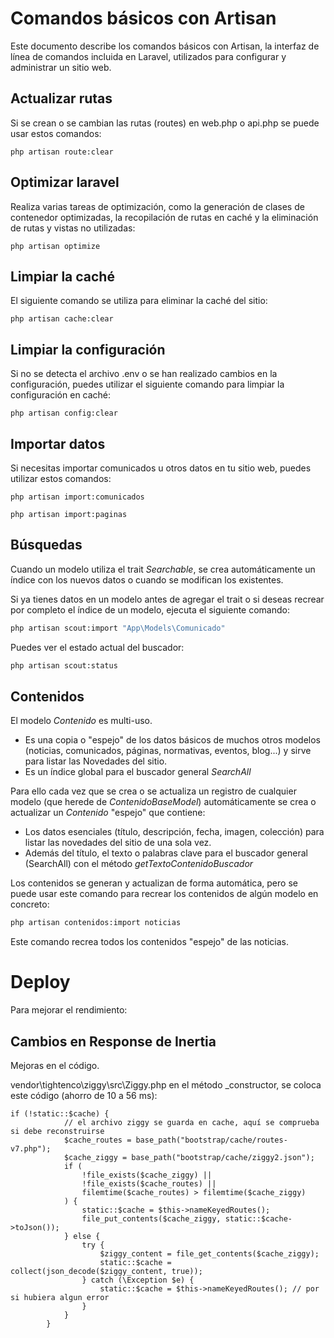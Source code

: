 # Comandos básicos con Artisan

Este documento describe los comandos básicos con Artisan, la interfaz de línea de comandos incluida en Laravel, utilizados para configurar y administrar un sitio web.

## Actualizar rutas

Si se crean o se cambian las rutas (routes) en web.php o api.php se puede usar estos comandos:

```
php artisan route:clear
```

## Optimizar laravel

Realiza varias tareas de optimización, como la generación de clases de contenedor optimizadas, la recopilación de rutas en caché y la eliminación de rutas y vistas no utilizadas:

```
php artisan optimize
```

## Limpiar la caché

El siguiente comando se utiliza para eliminar la caché del sitio:

```
php artisan cache:clear
```

## Limpiar la configuración

Si no se detecta el archivo .env o se han realizado cambios en la configuración, puedes utilizar el siguiente comando para limpiar la configuración en caché:

```
php artisan config:clear
```

## Importar datos

Si necesitas importar comunicados u otros datos en tu sitio web, puedes utilizar estos comandos:

```
php artisan import:comunicados
```

```
php artisan import:paginas
```

## Búsquedas

Cuando un modelo utiliza el trait _Searchable_, se crea automáticamente un índice con los nuevos datos o cuando se modifican los existentes.

Si ya tienes datos en un modelo antes de agregar el trait o si deseas recrear por completo el índice de un modelo, ejecuta el siguiente comando:

```bash
php artisan scout:import "App\Models\Comunicado"
```

Puedes ver el estado actual del buscador:
 
```bash
php artisan scout:status
```

## Contenidos

El modelo _Contenido_ es multi-uso. 

- Es una copia o "espejo" de los datos básicos de muchos otros modelos (noticias, comunicados, páginas, normativas, eventos, blog...) y sirve para listar las Novedades del sitio.
- Es un índice global para el buscador general _SearchAll_

Para ello cada vez que se crea o se actualiza un registro de cualquier modelo (que herede de _ContenidoBaseModel_) automáticamente se crea o actualizar un _Contenido_ "espejo" que contiene:

- Los datos esenciales (título, descripción, fecha, imagen, colección) para listar las novedades del sitio de una sola vez.
- Además del título, el texto o palabras clave para el buscador general (SearchAll) con el método _getTextoContenidoBuscador_


Los contenidos se generan y actualizan de forma automática, pero se puede usar este comando para recrear los contenidos de algún modelo en concreto:

```bash
php artisan contenidos:import noticias
```

Este comando recrea todos los contenidos "espejo" de las noticias.

# Deploy

Para mejorar el rendimiento:

## Cambios en Response de Inertia

Mejoras en el código.

vendor\tightenco\ziggy\src\Ziggy.php en el método _constructor, se coloca este código (ahorro de 10 a 56 ms):
```
if (!static::$cache) {
            // el archivo ziggy se guarda en cache, aquí se comprueba si debe reconstruirse
            $cache_routes = base_path("bootstrap/cache/routes-v7.php");
            $cache_ziggy = base_path("bootstrap/cache/ziggy2.json");
            if (
                !file_exists($cache_ziggy) ||
                !file_exists($cache_routes) ||
                filemtime($cache_routes) > filemtime($cache_ziggy)
            ) {
                static::$cache = $this->nameKeyedRoutes();
                file_put_contents($cache_ziggy, static::$cache->toJson());
            } else {
                try {
                    $ziggy_content = file_get_contents($cache_ziggy);
                    static::$cache = collect(json_decode($ziggy_content, true));
                } catch (\Exception $e) {
                    static::$cache = $this->nameKeyedRoutes(); // por si hubiera algun error
                }
            }
        }
```
